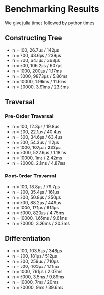 # Benchmarking Results

We give julia times followed by python times

## Constructing Tree

* n = 100, 26.7μs / 142μs
* n = 200, 43.6μs / 239μs
* n = 300, 64.1μs / 368μs
* n = 500, 106.2μs / 607μs
* n = 1000, 200μs / 1.17ms
* n = 5000, 987.3μs /  5.86ms
* n = 10000, 1.96ms / 11.6ms
* n = 20000, 3.91ms / 23.5ms

## Traversal

### Pre-Order Traversal

* n = 100, 12.3μs / 19.8μs
* n = 200, 22.1μs / 40.4μs
* n = 300, 34.6μs / 63.4μs
* n = 500, 54.3μs / 112μs
* n = 1000, 107μs / 233μs
* n = 5000, 522.6μs / 1.18ms
* n = 10000, 1ms / 2.42ms
* n = 20000, 2.1ms / 4.87ms

### Post-Order Traversal

* n = 100, 18.8μs / 79.7μs
* n = 200, 35.4μs / 161μs
* n = 300, 50.8μs / 250μs
* n = 500, 88.2μs / 449μs
* n = 1000, 171μs / 915μs
* n = 5000, 820μs / 4.75ms
* n = 10000, 1.65ms / 9.61ms
* n = 20000, 3.26ms / 20.3ms

## Differentiation

* n = 100, 103.5μs / 348μs
* n = 200, 181μs / 512μs
* n = 300, 259μs / 710μs
* n = 500, 403μs / 1.11ms
* n = 1000, 761μs / 2.07ms
* n = 5000, 3.5ms / 9.89ms
* n = 10000, 7ms / 20ms
* n = 20000, 9ms / 39.6ms
